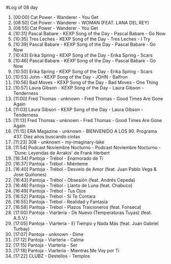 #Log of 08 day

1. [00:00] Cat Power - Wanderer - You Get
1. [08:50] Cat Power - Wanderer - WOMAN (FEAT. LANA DEL REY)
1. [08:55] Cat Power - Wanderer - You Get
1. [10:31] Pascal Babare - KEXP Song of the Day - Pascal Babare - Go Now
1. [10:35] Tres Leches - KEXP Song of the Day - Tres Leches - I Try
1. [10:39] Pascal Babare - KEXP Song of the Day - Pascal Babare - Go Now
1. [10:43] Erika Spring - KEXP Song of the Day - Erika Spring - Scars
1. [10:46] Pascal Babare - KEXP Song of the Day - Pascal Babare - Go Now
1. [10:50] Erika Spring - KEXP Song of the Day - Erika Spring - Scars
1. [10:53] John - KEXP Song of the Day - JOHN - Balfron
1. [10:56] Bad Moves - KEXP Song of the Day - Bad Moves - One Thing
1. [10:57] Laura Gibson - KEXP Song of the Day - Laura Gibson - Tenderness
1. [11:00] Fred Thomas - unknown - Fred Thomas - Good Times Are Gone Again
1. [11:03] Laura Gibson - KEXP Song of the Day - Laura Gibson - Tenderness
1. [11:13] Fred Thomas - unknown - Fred Thomas - Good Times Are Gone Again
1. [11:15] ERA Magazine - unknown - BIENVENIDO A LOS 90. Programa 437. Diez años buscando cintas
1. [11:23] 308 - unknown - my-imaginary-lake
1. [11:54] Podcast Noviembre Nocturno - Podcast Noviembre Nocturno - &#039;Dune: Leyendas de Arrakis&#039; de Frank Herbert
1. [16:34] Pantoja - Trébol - Enamorado de Ti
1. [16:37] Pantoja - Trébol - Miénteme
1. [16:40] Pantoja - Trébol - Desvelo de Amor (feat. Juan Pablo Vega & Jose Quiñones)
1. [16:43] Pantoja - Trébol - Obsesión (feat. Andrés Cepeda)
1. [16:46] Pantoja - Trébol - Llanto de Luna (feat. Chabuco)
1. [16:49] Pantoja - Trébol - Tus Ojos
1. [16:52] Pantoja - Trébol - Si Te Contara
1. [16:55] Pantoja - Trébol - Realidad y Fantasía
1. [16:58] Pantoja - Trébol - Plazos Traicioneros (feat. Fonseca)
1. [17:00] Pantoja - Viarteria - De Nuevo (Temperaturas Tuyas) (feat. A.S.V.)
1. [17:05] Pantoja - Viarteria - El Tiempo y Nada Más (feat. Juan Gabriel Turbay)
1. [17:07] Pantoja - unknown - Dime
1. [17:12] Pantoja - Viarteria - Calma
1. [17:15] Pantoja - Viarteria - Ser
1. [17:18] Pantoja - Viarteria - Mientras Me Voy por Ti
1. [17:22] CLUBZ - Destellos - Templos
